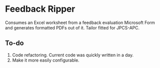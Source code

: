 # Feedback Ripper

Consumes an Excel worksheet from a feedback evaluation Microsoft Form and generates formatted PDFs out of it. Tailor fitted for JPCS-APC.

## To-do

1. Code refactoring. Current code was quickly written in a day.
2. Make it more easily configurable.